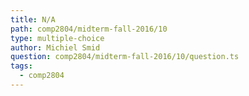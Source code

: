 ```yaml
---
title: N/A
path: comp2804/midterm-fall-2016/10
type: multiple-choice
author: Michiel Smid
question: comp2804/midterm-fall-2016/10/question.ts
tags:
  - comp2804
---
```

